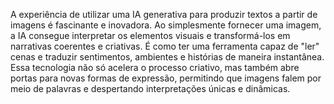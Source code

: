 A experiência de utilizar uma IA generativa para produzir textos a partir de imagens é fascinante e inovadora. Ao simplesmente fornecer uma imagem, a IA consegue interpretar os elementos visuais e transformá-los em narrativas coerentes e criativas. É como ter uma ferramenta capaz de "ler" cenas e traduzir sentimentos, ambientes e histórias de maneira instantânea. Essa tecnologia não só acelera o processo criativo, mas também abre portas para novas formas de expressão, permitindo que imagens falem por meio de palavras e despertando interpretações únicas e dinâmicas.
